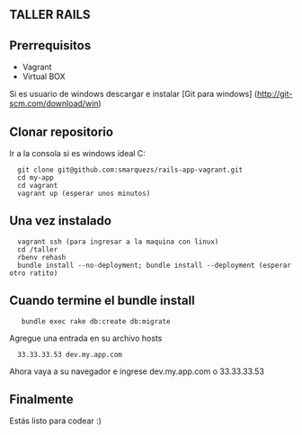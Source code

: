 ## TALLER RAILS

## Prerrequisitos
* Vagrant
* Virtual BOX

Si es usuario de windows descargar e instalar
[Git para windows] (http://git-scm.com/download/win)

## Clonar repositorio
Ir a la consola si es windows ideal C:

```console
  git clone git@github.com:smarquezs/rails-app-vagrant.git
  cd my-app
  cd vagrant
  vagrant up (esperar unos minutos)
```

## Una vez instalado

```console
  vagrant ssh (para ingresar a la maquina con linux)
  cd /taller
  rbenv rehash
  bundle install --no-deployment; bundle install --deployment (esperar otro ratito)
```

## Cuando termine el bundle install

```console
   bundle exec rake db:create db:migrate
```

Agregue una entrada en su archivo hosts

```console
  33.33.33.53 dev.my.app.com
```

Ahora vaya a su navegador e ingrese
dev.my.app.com o 33.33.33.53

## Finalmente

Estás listo para codear :)